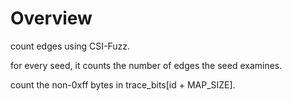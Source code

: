 # Overview
count edges using CSI-Fuzz.

for every seed, it counts the number of edges the seed examines.

count the non-0xff bytes in trace_bits[id + MAP_SIZE].